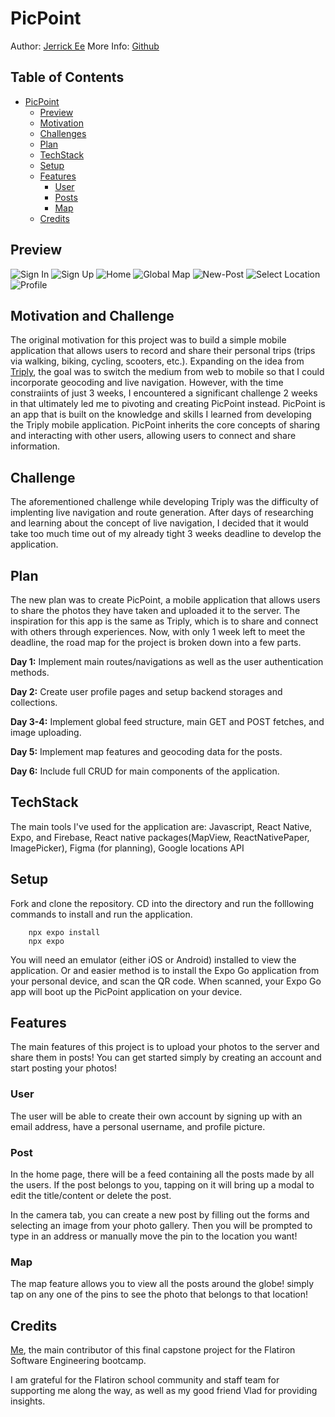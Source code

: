 # PicPoint
Author: [Jerrick Ee](https://github.com/Jerricke)
More Info: [Github](https://github.com/Jerricke/PicPoint)
## Table of Contents
- [PicPoint](#PicPoint)
    - [Preview](#Preview)
    - [Motivation](#Motivation)
    - [Challenges](#Challenges)
    - [Plan](#Plan)
    - [TechStack](#TechStack)
    - [Setup](#Setup)
    - [Features](#Features)
        - [User](#User)
        - [Posts](#Posts)
        - [Map](#Map)
    - [Credits](#Credits)

## Preview
![Sign In](/assets/readme/image-1.png|width=300)
![Sign Up](/assets/readme/image-2.png|width=300)
![Home](/assets/readme/image-3.png|width=300)
![Global Map](/assets/readme/image-4.png|width=300)
![New-Post](/assets/readme/image-5.png|width=300)
![Select Location](/assets/readme/image-6.png|width=300)
![Profile](/assets/readme/image-7.png|width=300)

## Motivation and Challenge
The original motivation for this project was to build a simple mobile application that allows users to record and share their personal trips (trips via walking, biking, cycling, scooters, etc.). Expanding on the idea from [Triply](https://github.com/cmphill/python-p4-project-vite#Triply), the goal was to  switch the medium from web to mobile so that I could incorporate geocoding and live navigation. However, with the time constraiints of just 3 weeks, I encountered a significant challenge 2 weeks in that ultimately led me to pivoting and creating PicPoint instead. PicPoint is an app that is built on the knowledge and skills I learned from developing the Triply mobile application. PicPoint inherits the core concepts of sharing and interacting with other users, allowing users to connect and share information.

## Challenge
The aforementioned challenge while developing Triply was the difficulty of implenting live navigation and route generation. After days of researching and learning about the concept of live navigation, I decided that it would take too much time out of my already tight 3 weeks deadline to develop the application. 

## Plan
The new plan was to create PicPoint, a mobile application that allows users to share the photos they have taken and uploaded it to the server. The inspiration for this app is the same as Triply, which is to share and connect with others through experiences. Now, with only 1 week left to meet the deadline, the road map for the project is broken down into a few parts.

**Day 1:**
Implement main routes/navigations as well as the user authentication methods.

**Day 2:**
Create user profile pages and setup backend storages and collections.

**Day 3-4:**
Implement global feed structure, main GET and POST fetches, and image uploading.

**Day 5:**
Implement map features and geocoding data for the posts. 

**Day 6:**
Include full CRUD for main components of the application.

## TechStack
The main tools I've used for the application are:
Javascript, React Native, Expo, and Firebase, React native packages(MapView, ReactNativePaper, ImagePicker), Figma (for planning), Google locations API

## Setup
Fork and clone the repository. CD into the directory and run the folllowing commands to install and run the application.
``` 
    npx expo install
    npx expo
```

You will need an emulator (either iOS or Android) installed to view the application. Or and easier method is to install the Expo Go application from your personal device, and scan the QR code. When scanned, your Expo Go app will boot up the PicPoint application on your device.

## Features
The main features of this project is to upload your photos to the server and share them in posts! You can get started simply by creating an account and start posting your photos!

### User
The user will be able to create their own account by signing up with an email address, have a personal username, and profile picture.

### Post
In the home page, there will be a feed containing all the posts made by all the users. If the post belongs to you, tapping on it will bring up a modal to edit the title/content or delete the post.

In the camera tab, you can create a new post by filling out the forms and selecting an image from your photo gallery. Then you will be prompted to type in an address or manually move the pin to the location you want!

### Map
The map feature allows you to view all the posts around the globe! simply tap on any one of the pins to see the photo that belongs to that location!

## Credits
[Me](https://github.com/Jerricke), the main contributor of this final capstone project for the Flatiron Software Engineering bootcamp.

I am grateful for the Flatiron school community and staff team for supporting me along the way, as well as my good friend Vlad for providing insights.